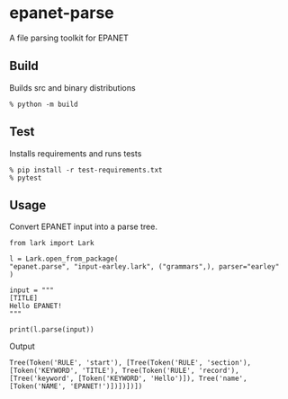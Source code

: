# epanet-parse

A file parsing toolkit for EPANET

## Build

Builds src and binary distributions

```
% python -m build
```

## Test

Installs requirements and runs tests

```
% pip install -r test-requirements.txt
% pytest
```
## Usage

Convert EPANET input into a parse tree.

```
from lark import Lark

l = Lark.open_from_package(
"epanet.parse", "input-earley.lark", ("grammars",), parser="earley"
)

input = """
[TITLE]
Hello EPANET!
"""

print(l.parse(input))
```

Output

```
Tree(Token('RULE', 'start'), [Tree(Token('RULE', 'section'), [Token('KEYWORD', 'TITLE'), Tree(Token('RULE', 'record'), [Tree('keyword', [Token('KEYWORD', 'Hello')]), Tree('name', [Token('NAME', 'EPANET!')])])])])
```
